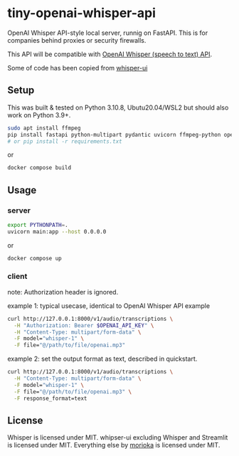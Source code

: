 # tiny-openai-whisper-api

OpenAI Whisper API-style local server, runnig on FastAPI. This is for companies behind proxies or security firewalls.

This API will be compatible with [OpenAI Whisper (speech to text) API](https://openai.com/blog/introducing-chatgpt-and-whisper-apis).


Some of code has been copied from [whisper-ui](https://github.com/hayabhay/whisper-ui)

## Setup
This was built & tested on Python 3.10.8, Ubutu20.04/WSL2 but should also work on Python 3.9+.

```bash
sudo apt install ffmpeg
pip install fastapi python-multipart pydantic uvicorn ffmpeg-python openai-whisper
# or pip install -r requirements.txt
```

or 

```bash
docker compose build
```

## Usage

### server
```bash
export PYTHONPATH=.
uvicorn main:app --host 0.0.0.0
```

or 

```bash
docker compose up
```

### client

note: Authorization header is ignored.

example 1: typical usecase, identical to OpenAI Whisper API example

```bash
curl http://127.0.0.1:8000/v1/audio/transcriptions \
  -H "Authorization: Bearer $OPENAI_API_KEY" \
  -H "Content-Type: multipart/form-data" \
  -F model="whisper-1" \
  -F file="@/path/to/file/openai.mp3"
```

example 2: set the output format as text, described in quickstart.

```bash
curl http://127.0.0.1:8000/v1/audio/transcriptions \
  -H "Content-Type: multipart/form-data" \
  -F model="whisper-1" \
  -F file="@/path/to/file/openai.mp3" \
  -F response_format=text
```

## License

Whisper is licensed under MIT.  whipser-ui excluding Whisper and Streamlit is licensed under MIT.
Everything else by [morioka](https://github.com/morioka) is licensed under MIT.
